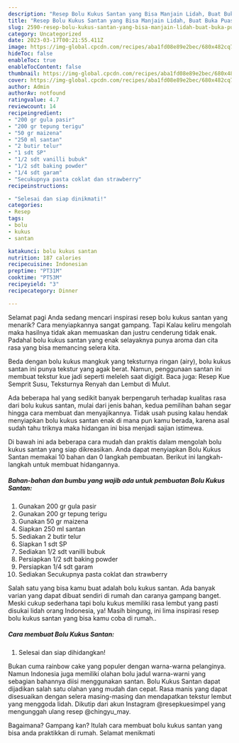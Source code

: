 ```yaml
---
description: "Resep Bolu Kukus Santan yang Bisa Manjain Lidah, Buat Buka Puasa Bikin Ngiler"
title: "Resep Bolu Kukus Santan yang Bisa Manjain Lidah, Buat Buka Puasa Bikin Ngiler"
slug: 2590-resep-bolu-kukus-santan-yang-bisa-manjain-lidah-buat-buka-puasa-bikin-ngiler
category: Uncategorized
date: 2023-03-17T00:21:55.411Z
image: https://img-global.cpcdn.com/recipes/aba1fd08e89e2bec/680x482cq70/bolu-kukus-santan-foto-resep-utama.jpg
hideToc: false
enableToc: true
enableTocContent: false
thumbnail: https://img-global.cpcdn.com/recipes/aba1fd08e89e2bec/680x482cq70/bolu-kukus-santan-foto-resep-utama.jpg
cover: https://img-global.cpcdn.com/recipes/aba1fd08e89e2bec/680x482cq70/bolu-kukus-santan-foto-resep-utama.jpg
author: Admin
authorAv: notfound
ratingvalue: 4.7
reviewcount: 14
recipeingredient:
- "200 gr gula pasir"
- "200 gr tepung terigu"
- "50 gr maizena"
- "250 ml santan"
- "2 butir telur"
- "1 sdt SP"
- "1/2 sdt vanilli bubuk"
- "1/2 sdt baking powder"
- "1/4 sdt garam"
- "Secukupnya pasta coklat dan strawberry"
recipeinstructions:

- "Selesai dan siap dinikmati!"
categories:
- Resep
tags:
- bolu
- kukus
- santan

katakunci: bolu kukus santan 
nutrition: 187 calories
recipecuisine: Indonesian
preptime: "PT31M"
cooktime: "PT53M"
recipeyield: "3"
recipecategory: Dinner

---
```



Selamat pagi Anda sedang mencari inspirasi resep bolu kukus santan yang menarik? Cara menyiapkannya sangat gampang. Tapi Kalau keliru mengolah maka hasilnya tidak akan memuaskan dan justru cenderung tidak enak. Padahal bolu kukus santan yang enak selayaknya punya aroma dan cita rasa yang bisa memancing selera kita.


Beda dengan bolu kukus mangkuk yang teksturnya ringan (airy), bolu kukus santan ini punya tekstur yang agak berat. Namun, penggunaan santan ini membuat tekstur kue jadi seperti meleleh saat digigit. Baca juga: Resep Kue Semprit Susu, Teksturnya Renyah dan Lembut di Mulut.

Ada beberapa hal yang sedikit banyak berpengaruh terhadap kualitas rasa dari bolu kukus santan, mulai dari jenis bahan, kedua pemilihan bahan segar hingga cara membuat dan menyajikannya. Tidak usah pusing kalau hendak menyiapkan bolu kukus santan enak di mana pun kamu berada, karena asal sudah tahu triknya maka hidangan ini bisa menjadi sajian istimewa.


Di bawah ini ada beberapa cara mudah dan praktis dalam mengolah bolu kukus santan yang siap dikreasikan. Anda dapat menyiapkan Bolu Kukus Santan memakai 10 bahan dan 0 langkah pembuatan. Berikut ini langkah-langkah untuk membuat hidangannya.

<!--inarticleads1-->

##### Bahan-bahan dan bumbu yang wajib ada untuk pembuatan Bolu Kukus Santan:

1. Gunakan 200 gr gula pasir
1. Gunakan 200 gr tepung terigu
1. Gunakan 50 gr maizena
1. Siapkan 250 ml santan
1. Sediakan 2 butir telur
1. Siapkan 1 sdt SP
1. Sediakan 1/2 sdt vanilli bubuk
1. Persiapkan 1/2 sdt baking powder
1. Persiapkan 1/4 sdt garam
1. Sediakan Secukupnya pasta coklat dan strawberry


Salah satu yang bisa kamu buat adalah bolu kukus santan. Ada banyak varian yang dapat dibuat sendiri di rumah dan caranya gampang banget. Meski cukup sederhana tapi bolu kukus memiliki rasa lembut yang pasti disukai lidah orang Indonesia, ya! Masih bingung, ini lima inspirasi resep bolu kukus santan yang bisa kamu coba di rumah.. 

<!--inarticleads2-->

##### Cara membuat Bolu Kukus Santan:


1. Selesai dan siap dihidangkan!

Bukan cuma rainbow cake yang populer dengan warna-warna pelanginya. Namun Indonesia juga memiliki olahan bolu jadul warna-warni yang sebagian bahannya diisi menggunakan santan. Bolu Kukus Santan dapat dijadikan salah satu olahan yang mudah dan cepat. Rasa manis yang dapat disesuaikan dengan selera masing-masing dan mendapatkan tekstur lembut yang menggoda lidah. Dikutip dari akun Instagram @resepkuesimpel yang mengunggah ulang resep @chingyu_may. 

Bagaimana? Gampang kan? Itulah cara membuat bolu kukus santan yang bisa anda praktikkan di rumah. Selamat menikmati
